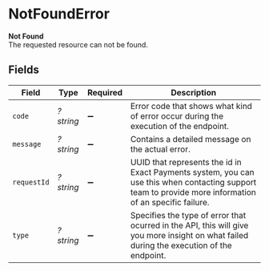 # NotFoundError

**Not Found**\
The requested resource can not be found.



## Fields

| Field                                                                                                                                                   | Type                                                                                                                                                    | Required                                                                                                                                                | Description                                                                                                                                             |
| ------------------------------------------------------------------------------------------------------------------------------------------------------- | ------------------------------------------------------------------------------------------------------------------------------------------------------- | ------------------------------------------------------------------------------------------------------------------------------------------------------- | ------------------------------------------------------------------------------------------------------------------------------------------------------- |
| `code`                                                                                                                                                  | *?string*                                                                                                                                               | :heavy_minus_sign:                                                                                                                                      | Error code that shows what kind of error occur during the execution of the endpoint.                                                                    |
| `message`                                                                                                                                               | *?string*                                                                                                                                               | :heavy_minus_sign:                                                                                                                                      | Contains a detailed message on the actual error.                                                                                                        |
| `requestId`                                                                                                                                             | *?string*                                                                                                                                               | :heavy_minus_sign:                                                                                                                                      | UUID that represents the id in Exact Payments system, you can use this when contacting support team to provide more information of an specific failure. |
| `type`                                                                                                                                                  | *?string*                                                                                                                                               | :heavy_minus_sign:                                                                                                                                      | Specifies the type of error that ocurred in the API, this will give you more insight on what failed during the execution of the endpoint.               |